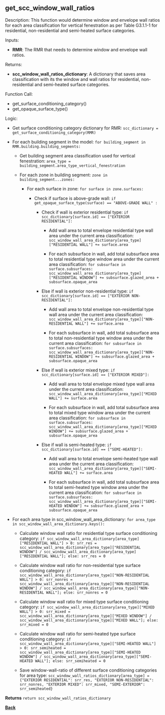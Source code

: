 
## get_scc_window_wall_ratios

Description: This function would determine window and envelope wall ratios for each area classification for vertical fenestration as per Table G3.1.1-1 for residential, non-residential and semi-heated surface categories.  

Inputs:

  - **RMR**: The RMR that needs to determine window and envelope wall ratios.  

Returns:

- **scc_window_wall_ratios_dictionary**: A dictionary that saves area classification with its the window and wall ratios for residential, non-residential and semi-heated surface categories.

Function Call:

- get_surface_conditioning_category()
- get_opaque_surface_type()

Logic:

- Get surface conditioning category dictionary for RMR: `scc_dictionary = get_surface_conditioning_category(RMR)`

- For each building segment in the model: `for building_segment in RMR.building.building_segments:`

  - Get building segment area classification used for vertical fenestration: `area_type = building_segment.area_type_vertical_fenestration`

  - For each zone in building segment: `zone in building_segment...zones:`

    - For each surface in zone: `for surface in zone.surfaces:`

      - Check if surface is above-grade wall: `if get_opaque_surface_type(surface) == "ABOVE-GRADE WALL" :`

        - Check if wall is exterior residential type: `if scc_dictionary[surface.id] == ["EXTERIOR RESIDENTIAL"]:`

          - Add wall area to total envelope residential type wall area under the current area classification: `scc_window_wall_area_dictionary[area_type]["RESIDENTIAL WALL"] += surface.area`

          - For each subsurface in wall, add total subsurface area to total residential type window area under the current area classification: `for subsurface in surface.subsurfaces: scc_window_wall_area_dictionary[area_type]["RESIDENTIAL WINDOW"] += subsurface.glazed_area + subsurface.opaque_area`

        - Else if wall is exterior non-residential type: `if scc_dictionary[surface.id] == ["EXTERIOR NON-RESIDENTIAL"]:`

          - Add wall area to total envelope non-residential type wall area under the current area classification: `scc_window_wall_area_dictionary[area_type]["NON-RESIDENTIAL WALL"] += surface.area`

          - For each subsurface in wall, add total subsurface area to total non-residential type window area under the current area classification: `for subsurface in surface.subsurfaces: scc_window_wall_area_dictionary[area_type]["NON-RESIDENTIAL WINDOW"] += subsurface.glazed_area + subsurface.opaque_area`

        - Else if wall is exterior mixed type: `if scc_dictionary[surface.id] == ["EXTERIOR MIXED"]:`

          - Add wall area to total envelope mixed type wall area under the current area classification: `scc_window_wall_area_dictionary[area_type]["MIXED WALL"] += surface.area`

          - For each subsurface in wall, add total subsurface area to total mixed type window area under the current area classification: `for subsurface in surface.subsurfaces: scc_window_wall_area_dictionary[area_type]["MIXED WINDOW"] += subsurface.glazed_area + subsurface.opaque_area`

        - Else if wall is semi-heated type: `if scc_dictionary[surface.id] == ["SEMI-HEATED"]:`

          - Add wall area to total envelope semi-heated type wall area under the current area classification: `scc_window_wall_area_dictionary[area_type]["SEMI-HEATED WALL"] += surface.area`

          - For each subsurface in wall, add total subsurface area to total semi-heated type window area under the current area classification: `for subsurface in surface.subsurfaces: scc_window_wall_area_dictionary[area_type]["SEMI-HEATED WINDOW"] += subsurface.glazed_area + subsurface.opaque_area`

- For each area type in scc_window_wall_area_dictionary: `for area_type in scc_window_wall_area_dictionary.keys():`

  - Calculate window wall ratio for residential type surface conditioning category: `if scc_window_wall_area_dictionary[area_type]["RESIDENTIAL WALL"] > 0: srr_res = scc_window_wall_area_dictionary[area_type]["RESIDENTIAL WINDOW"] / scc_window_wall_area_dictionary[area_type]["RESIDENTIAL WALL"]; else: srr_res = 0`

  - Calculate window wall ratio for non-residential type surface conditioning category: `if scc_window_wall_area_dictionary[area_type]["NON-RESIDENTIAL WALL"] > 0: srr_nonres = scc_window_wall_area_dictionary[area_type]["NON-RESIDENTIAL WINDOW"] / scc_window_wall_area_dictionary[area_type]["NON-RESIDENTIAL WALL"]; else: srr_nonres = 0`

  - Calculate window wall ratio for mixed type surface conditioning category: `if scc_window_wall_area_dictionary[area_type]["MIXED WALL"] > 0: srr_mixed = scc_window_wall_area_dictionary[area_type]["MIXED WINDOW"] / scc_window_wall_area_dictionary[area_type]["MIXED WALL"]; else: srr_mixed = 0`

  - Calculate window wall ratio for semi-heated type surface conditioning category: `if scc_window_wall_area_dictionary[area_type]["SEMI-HEATED WALL"] > 0: srr_semiheated = scc_window_wall_area_dictionary[area_type]["SEMI-HEATED WINDOW"] / scc_window_wall_area_dictionary[area_type]["SEMI-HEATED WALL"]; else: srr_semiheated = 0`

  - Save window-wall-ratio of different surface conditioning categories for area type: `scc_window_wall_ratios_dictionary[area_type] = {"EXTERIOR RESIDENTIAL": srr_res, "EXTERIOR NON-RESIDENTIAL": srr_nonres, "EXTERIOR MIXED": srr_mixed, "SEMI-EXTERIOR": srr_semiheated}`

**Returns** `return scc_window_wall_ratios_dictionary`

**[Back](../_toc.md)**
